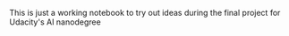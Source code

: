 This is just a working notebook to try out ideas during the final project for Udacity's AI nanodegree
